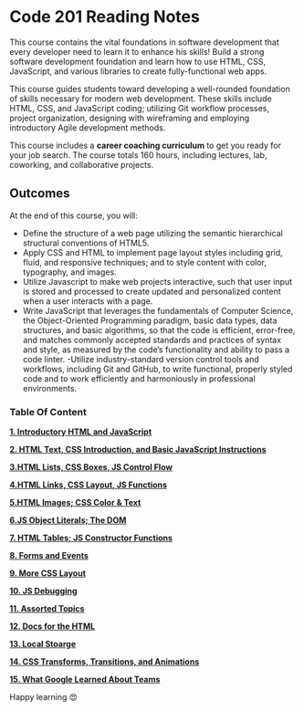 # Code 201 Reading Notes

This course contains the vital foundations in software development that every developer need to learn it 
to enhance his skills!
Build a strong software development foundation and learn how to use HTML, CSS, JavaScript, and various libraries to create fully-functional web apps.

This course guides students toward developing a well-rounded foundation of skills necessary for modern web development. These skills include HTML, CSS, and JavaScript coding; utilizing Git workflow processes, project organization, designing with wireframing and employing introductory Agile development methods.

This course includes a **career coaching curriculum** to get you ready for your job search. The course totals 160 hours, including lectures, lab, coworking, and collaborative projects.

## Outcomes
At the end of this course, you will:

- Define the structure of a web page utilizing the semantic hierarchical structural conventions of HTML5.
- Apply CSS and HTML to implement page layout styles including grid, fluid, and responsive techniques; and to style content with color, typography, and images.
- Utilize Javascript to make web projects interactive, such that user input is stored and processed to create updated and personalized content when a user interacts with a page.
- Write JavaScript that leverages the fundamentals of Computer Science, the Object-Oriented Programming paradigm, basic data types, data structures, and basic algorithms, so that the code is efficient, error-free, and matches commonly accepted standards and practices of syntax and style, as measured by the code’s functionality and ability to pass a code linter.
-Utilize industry-standard version control tools and workflows, including Git and GitHub, to write functional, properly styled code and to work efficiently and harmoniously in professional environments.

###  Table Of Content 
**[1.  Introductory HTML and JavaScript](#heading--1)**

**[2. HTML Text, CSS Introduction, and Basic JavaScript Instructions](#heading--2)**

**[3.HTML Lists, CSS Boxes, JS Control Flow](#heading--3)**

**[4.HTML Links, CSS Layout, JS Functions](#heading--4)**

**[5.HTML Images; CSS Color & Text](#heading--5)**

**[6.JS Object Literals; The DOM](#heading--6)**

**[7. HTML Tables; JS Constructor Functions](#heading--7)**

**[8. Forms and Events](#heading--8)**

**[9. More CSS Layout](#heading--9)**

**[10. JS Debugging](#heading--10)**

**[11. Assorted Topics](#heading--11)**

**[12. Docs for the HTML](#heading--12)**

**[13. Local Stoarge](#heading--13)**

**[14.  CSS Transforms, Transitions, and Animations](#heading--14)**

**[15.  What Google Learned About Teams](#heading--15)**

Happy learning :heart_eyes:




